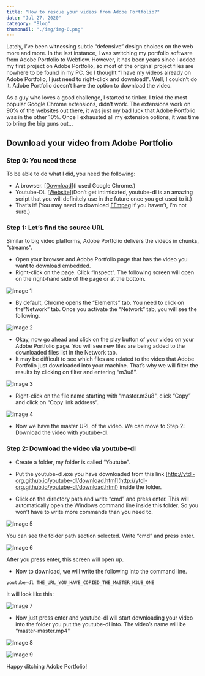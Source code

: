 ```yaml
---
title: "How to rescue your videos from Adobe Portfolio?"
date: "Jul 27, 2020"
category: "Blog"
thumbnail: "./img/img-0.png"
---
```


Lately, I’ve been witnessing subtle “defensive” design choices on the web more and more. In the last instance, I was switching my portfolio software from Adobe Portfolio to Webflow. However, it has been years since I added my first project on Adobe Portfolio, so most of the original project files are nowhere to be found in my PC. So I thought “I have my videos already on Adobe Portfolio, I just need to right-click and download!”. Well, I couldn’t do it. Adobe Portfolio doesn’t have the option to download the video.

As a guy who loves a good challenge, I started to tinker. I tried the most popular Google Chrome extensions, didn’t work. The extensions work on 90% of the websites out there, it was just my bad luck that Adobe Portfolio was in the other 10%. Once I exhausted all my extension options, it was time to bring the big guns out…

## Download your video from Adobe Portfolio

### Step 0: You need these

To be able to do what I did, you need the following:

- A browser. [[Download](https://www.google.com/intl/en_ca/chrome/)](I used Google Chrome.)
- Youtube-DL [[Website](http://ytdl-org.github.io/youtube-dl/)](Don’t get intimidated, youtube-dl is an amazing script that you will definitely use in the future once you get used to it.)
- That’s it! (You may need to download [FFmpeg](https://ffmpeg.org/) if you haven’t, I’m not sure.)

### Step 1: Let’s find the source URL

Similar to big video platforms, Adobe Portfolio delivers the videos in chunks, “streams”.

- Open your browser and Adobe Portfolio page that has the video you want to download embedded.
- Right-click on the page. Click “Inspect”. The following screen will open on the right-hand side of the page or at the bottom.

![Image 1](./img/img-1.png)

- By default, Chrome opens the “Elements” tab. You need to click on the“Network” tab. Once you activate the “Network” tab, you will see the following.

![Image 2](./img/img-2.png)

- Okay, now go ahead and click on the play button of your video on your Adobe Portfolio page. You will see new files are being added to the downloaded files list in the Network tab.
- It may be difficult to see which files are related to the video that Adobe Portfolio just downloaded into your machine. That’s why we will filter the results by clicking on filter and entering “m3u8”.

![Image 3](./img/img-3.png)

- Right-click on the file name starting with “master.m3u8", click “Copy” and click on “Copy link address”.

![Image 4](./img/img-4.png)

- Now we have the master URL of the video. We can move to Step 2: Download the video with youtube-dl.

### Step 2: Download the video via youtube-dl

- Create a folder, my folder is called “Youtube”.
- Put the youtube-dl.exe you have downloaded from this link [http://ytdl-org.github.io/youtube-dl/download.html](http://ytdl-org.github.io/youtube-dl/download.html) inside the folder.

- Click on the directory path and write “cmd” and press enter. This will automatically open the Windows command line inside this folder. So you won’t have to write more commands than you need to.

![Image 5](./img/img-5.png)

You can see the folder path section selected. Write “cmd” and press enter.

![Image 6](./img/img-6.png)

After you press enter, this screen will open up.

- Now to download, we will write the following into the command line.

`youtube-dl THE_URL_YOU_HAVE_COPIED_THE_MASTER_M3U8_ONE`

It will look like this:

![Image 7](./img/img-7.png)

- Now just press enter and youtube-dl will start downloading your video into the folder you put the youtube-dl into. The video’s name will be “master-master.mp4"

![Image 8](./img/img-8.png)

![Image 9](./img/img-9.png)

Happy ditching Adobe Portfolio!
